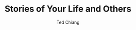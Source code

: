 ---
title: "Stories of Your Life and Others"
subtitle: 
author: Ted Chiang
author_last: Chiang
slug: chiang-stories-of-your-life
type: fiction
img: true
genre: science fiction
isbn: 9780330426640
goodreads_id: 223380
pages: 281
publish_year: 2010
rating: 
date_started:
date_completed:
priority: high
---